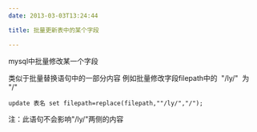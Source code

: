 ```yaml
---
date: 2013-03-03T13:24:44

title: 批量更新表中的某个字段

---
```


mysql中批量修改某一个字段

类似于批量替换语句中的一部分内容
例如批量修改字段filepath中的  "/ly/"  为   "/"
```
update 表名 set filepath=replace(filepath,""/ly/","/");
```
注：此语句不会影响"/ly/"两侧的内容
